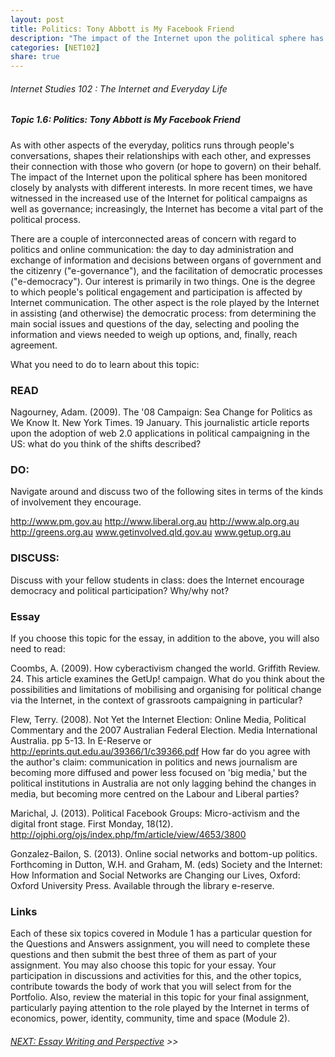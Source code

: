 ```yaml
---
layout: post
title: Politics: Tony Abbott is My Facebook Friend
description: "The impact of the Internet upon the political sphere has been monitored closely by analysts with different interests."
categories: [NET102]
share: true
---
```


###### Internet Studies 102 : The Internet and Everyday Life 
 
##### Topic 1.6: Politics: Tony Abbott is My Facebook Friend

As with other aspects of the everyday, politics runs through people's conversations, shapes their relationships with each other, and expresses their connection with those who govern (or hope to govern) on their behalf. The impact of the Internet upon the political sphere has been monitored closely by analysts with different interests. In more recent times, we have witnessed in the increased use of the Internet for political campaigns as well as governance; increasingly, the Internet has become a vital part of the political process.

There are a couple of interconnected areas of concern with regard to politics and online communication: the day to day administration and exchange of information and decisions between organs of government and the citizenry ("e-governance"), and the facilitation of democratic processes ("e-democracy"). Our interest is primarily in two things. One is the degree to which people's political engagement and participation is affected by Internet communication. The other aspect is the role played by the Internet in assisting (and otherwise) the democratic process: from determining the main social issues and questions of the day, selecting and pooling the information and views needed to weigh up options, and, finally, reach agreement.

What you need to do to learn about this topic:

### READ

Nagourney, Adam. (2009). The '08 Campaign: Sea Change for Politics as We Know It. New York Times. 19 January. 
This journalistic article reports upon the adoption of web 2.0 applications in political campaigning in the US: what do you think of the shifts described?

### DO:

Navigate around and discuss two of the following sites in terms of the kinds of involvement they encourage.

http://www.pm.gov.au
http://www.liberal.org.au
http://www.alp.org.au
http://greens.org.au
www.getinvolved.qld.gov.au
www.getup.org.au


### DISCUSS:

Discuss with your fellow students in class: does the Internet encourage democracy and political participation? Why/why not?

### Essay

If you choose this topic for the essay, in addition to the above, you will also need to read:

Coombs, A. (2009). How cyberactivism changed the world. Griffith Review. 24.
This article examines the GetUp! campaign. What do you think about the possibilities and limitations of mobilising and organising for political change via the Internet, in the context of grassroots campaigning in particular?

Flew, Terry. (2008). Not Yet the Internet Election: Online Media, Political Commentary and the 2007 Australian Federal Election. Media International Australia. pp 5-13. In E-Reserve or http://eprints.qut.edu.au/39366/1/c39366.pdf
How far do you agree with the author's claim: communication in politics and news journalism are becoming more diffused and power less focused on 'big media,' but the political institutions in Australia are not only lagging behind the changes in media, but becoming more centred on the Labour and Liberal parties?

Marichal, J. (2013). Political Facebook Groups: Micro-activism and the digital front stage. First Monday, 18(12). http://ojphi.org/ojs/index.php/fm/article/view/4653/3800

 

Gonzalez-Bailon, S. (2013). Online social networks and bottom-up politics. Forthcoming in Dutton, W.H. and Graham, M. (eds) Society and the Internet: How Information and Social Networks are Changing our Lives, Oxford: Oxford University Press. Available through the library e-reserve.

### Links

Each of these six topics covered in Module 1 has a particular question for the Questions and Answers assignment, you will need to complete these questions and then submit the best three of them as part of your assignment. You may also choose this topic for your essay. Your participation in discussions and activities for this, and the other topics, contribute towards the body of work that you will select from for the Portfolio. Also, review the material in this topic for your final assignment, particularly paying attention to the role played by the Internet in terms of economics, power, identity, community, time and space (Module 2).

###### [NEXT: Essay Writing and Perspective]() >>

 

 
